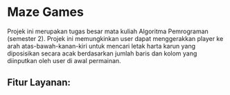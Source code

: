 # Maze Games

Projek ini merupakan tugas besar mata kuliah Algoritma Pemrograman (semester 2). Projek ini memungkinkan user dapat menggerakkan player ke arah atas-bawah-kanan-kiri untuk mencari letak harta karun yang diposisikan secara acak berdasarkan jumlah baris dan kolom yang diinputkan oleh user di awal permainan.

## Fitur Layanan:
